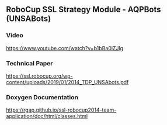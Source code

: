 ## RoboCup SSL Strategy Module - AQPBots (UNSABots)

### Video

https://www.youtube.com/watch?v=b1bBa0iZJlg

### Technical Paper

https://ssl.robocup.org/wp-content/uploads/2019/01/2014_TDP_UNSAbots.pdf

### Doxygen Documentation

https://rgap.github.io/ssl-robocup2014-team-application/doc/html/classes.html
